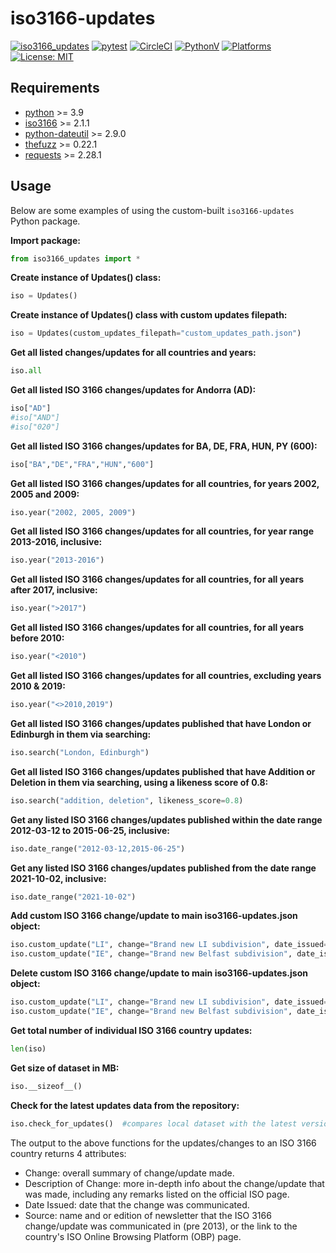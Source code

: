 # iso3166-updates

[![iso3166_updates](https://img.shields.io/pypi/v/iso3166-updates)](https://pypi.org/project/iso3166-updates/)
[![pytest](https://github.com/amckenna41/iso3166-updates/workflows/Building%20and%20Testing/badge.svg)](https://github.com/amckenna41/iso3166-updates/actions?query=workflowBuilding%20and%20Testing)
[![CircleCI](https://dl.circleci.com/status-badge/img/gh/amckenna41/iso3166-updates/tree/main.svg?style=svg&circle-token=9b0c0a9f6cc032f255dc28842c95600401aa4426)](https://dl.circleci.com/status-badge/redirect/gh/amckenna41/iso3166-updates/tree/main)
[![PythonV](https://img.shields.io/pypi/pyversions/iso3166-updates?logo=2)](https://pypi.org/project/iso3166-updates/)
[![Platforms](https://img.shields.io/badge/platforms-linux%2C%20macOS%2C%20Windows-green)](https://pypi.org/project/iso3166-updates/)
[![License: MIT](https://img.shields.io/github/license/amckenna41/iso3166-updates)](https://opensource.org/licenses/MIT)

Requirements
------------
* [python][python] >= 3.9
* [iso3166][iso3166] >= 2.1.1 
* [python-dateutil][python-dateutil] >= 2.9.0
* [thefuzz][thefuzz] >= 0.22.1
* [requests][requests] >= 2.28.1

Usage
-----
Below are some examples of using the custom-built `iso3166-updates` Python package. 

**Import package:**
```python
from iso3166_updates import *
```

**Create instance of Updates() class:**
```python
iso = Updates()
```

**Create instance of Updates() class with custom updates filepath:**
```python
iso = Updates(custom_updates_filepath="custom_updates_path.json")
```

**Get all listed changes/updates for all countries and years:**
```python
iso.all
```

**Get all listed ISO 3166 changes/updates for Andorra (AD):**
```python
iso["AD"]
#iso["AND"]
#iso["020"]
```

**Get all listed ISO 3166 changes/updates for BA, DE, FRA, HUN, PY (600):**
```python
iso["BA","DE","FRA","HUN","600"]
```

**Get all listed ISO 3166 changes/updates for all countries, for years 2002, 2005 and 2009:**
```python
iso.year("2002, 2005, 2009")
```

**Get all listed ISO 3166 changes/updates for all countries, for year range 2013-2016, inclusive:**
```python
iso.year("2013-2016")
```

**Get all listed ISO 3166 changes/updates for all countries, for all years after 2017, inclusive:**
```python
iso.year(">2017")
```

**Get all listed ISO 3166 changes/updates for all countries, for all years before 2010:**
```python
iso.year("<2010")
```

**Get all listed ISO 3166 changes/updates for all countries, excluding years 2010 & 2019:**
```python
iso.year("<>2010,2019")
```

**Get all listed ISO 3166 changes/updates published that have London or Edinburgh in them via searching:**
```python
iso.search("London, Edinburgh")
```

**Get all listed ISO 3166 changes/updates published that have Addition or Deletion in them via searching, using a likeness score of 0.8:**
```python
iso.search("addition, deletion", likeness_score=0.8)
```

**Get any listed ISO 3166 changes/updates published within the date range 2012-03-12 to 2015-06-25, inclusive:**
```python
iso.date_range("2012-03-12,2015-06-25")
```

**Get any listed ISO 3166 changes/updates published from the date range 2021-10-02, inclusive:**
```python
iso.date_range("2021-10-02")
```

**Add custom ISO 3166 change/update to main iso3166-updates.json object:**
```python
iso.custom_update("LI", change="Brand new LI subdivision", date_issued="2025-01-01", description_of_change="Short description here.")
iso.custom_update("IE", change="Brand new Belfast subdivision", date_issued="2020-05-12", description_of_change="", source="https:...")
```

**Delete custom ISO 3166 change/update to main iso3166-updates.json object:**
```python
iso.custom_update("LI", change="Brand new LI subdivision", date_issued="2025-01-01", delete=1)
iso.custom_update("IE", change="Brand new Belfast subdivision", date_issued="2020-05-12", delete=1)
```

**Get total number of individual ISO 3166 country updates:**
```python
len(iso)
```

**Get size of dataset in MB:**
```python
iso.__sizeof__()
```

**Check for the latest updates data from the repository:**
```python
iso.check_for_updates()  #compares local dataset with the latest version in the repository
```

The output to the above functions for the updates/changes to an ISO 3166 country returns 4 attributes: 

* Change: overall summary of change/update made.
* Description of Change: more in-depth info about the change/update that was made, including any remarks listed on the official ISO page.
* Date Issued: date that the change was communicated.
* Source: name and or edition of newsletter that the ISO 3166 change/update was communicated in (pre 2013), or the link to the country's ISO Online Browsing Platform (OBP) page.

[python]: https://www.python.org/downloads/release/python-360/
[iso3166]: https://github.com/deactivated/python-iso3166
[python-dateutil]: https://pypi.org/project/python-dateutil/
[requests]: https://requests.readthedocs.io/
[thefuzz]: https://pypi.org/project/thefuzz/